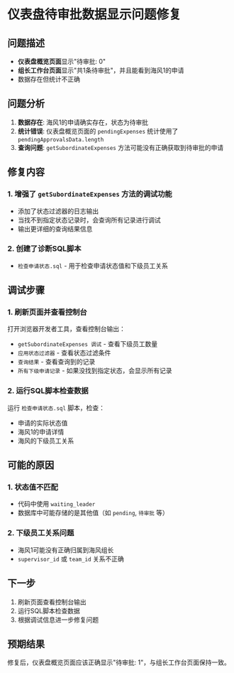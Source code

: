 # 仪表盘待审批数据显示问题修复

## 问题描述
- **仪表盘概览页面**显示"待审批: 0"
- **组长工作台页面**显示"共1条待审批"，并且能看到海风1的申请
- 数据存在但统计不正确

## 问题分析
1. **数据存在**: 海风1的申请确实存在，状态为待审批
2. **统计错误**: 仪表盘概览页面的 `pendingExpenses` 统计使用了 `pendingApprovalsData.length`
3. **查询问题**: `getSubordinateExpenses` 方法可能没有正确获取到待审批的申请

## 修复内容

### 1. 增强了 `getSubordinateExpenses` 方法的调试功能
- 添加了状态过滤器的日志输出
- 当找不到指定状态记录时，会查询所有记录进行调试
- 输出更详细的查询结果信息

### 2. 创建了诊断SQL脚本
- `检查申请状态.sql` - 用于检查申请状态值和下级员工关系

## 调试步骤

### 1. 刷新页面并查看控制台
打开浏览器开发者工具，查看控制台输出：
- `getSubordinateExpenses 调试` - 查看下级员工数量
- `应用状态过滤器` - 查看状态过滤条件
- `查询结果` - 查看查询到的记录
- `所有下级申请记录` - 如果没找到指定状态，会显示所有记录

### 2. 运行SQL脚本检查数据
运行 `检查申请状态.sql` 脚本，检查：
- 申请的实际状态值
- 海风1的申请详情
- 海风的下级员工关系

## 可能的原因

### 1. 状态值不匹配
- 代码中使用 `waiting_leader`
- 数据库中可能存储的是其他值（如 `pending`, `待审批` 等）

### 2. 下级员工关系问题
- 海风1可能没有正确归属到海风组长
- `supervisor_id` 或 `team_id` 关系不正确

## 下一步
1. 刷新页面查看控制台输出
2. 运行SQL脚本检查数据
3. 根据调试信息进一步修复问题

## 预期结果
修复后，仪表盘概览页面应该正确显示"待审批: 1"，与组长工作台页面保持一致。

